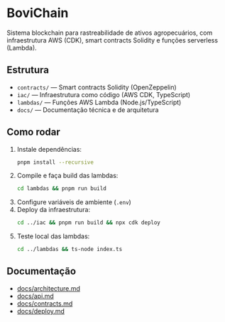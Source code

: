 # BoviChain

Sistema blockchain para rastreabilidade de ativos agropecuários, com infraestrutura AWS (CDK), smart contracts Solidity e funções serverless (Lambda).

## Estrutura

- `contracts/` — Smart contracts Solidity (OpenZeppelin)
- `iac/` — Infraestrutura como código (AWS CDK, TypeScript)
- `lambdas/` — Funções AWS Lambda (Node.js/TypeScript)
- `docs/` — Documentação técnica e de arquitetura

## Como rodar

1. Instale dependências:
   ```bash
   pnpm install --recursive
   ```
2. Compile e faça build das lambdas:
   ```bash
   cd lambdas && pnpm run build
   ```
3. Configure variáveis de ambiente (`.env`)
4. Deploy da infraestrutura:
   ```bash
   cd ../iac && pnpm run build && npx cdk deploy
   ```
5. Teste local das lambdas:
   ```bash
   cd ../lambdas && ts-node index.ts
   ```

## Documentação

- [docs/architecture.md](docs/architecture.md)
- [docs/api.md](docs/api.md)
- [docs/contracts.md](docs/contracts.md)
- [docs/deploy.md](docs/deploy.md)
